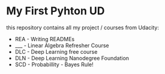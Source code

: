 # My First Pyhton UD 
this repository contains all my project / courses from Udacity: 

* REA - Writing READMEs
* ___ - Linear Algebra Refresher Course
* DLC - Deep Learning free course 
* DLN - Deep Learning Nanodegree Foundation
* SCD - Probabillity - Bayes Rule! 

